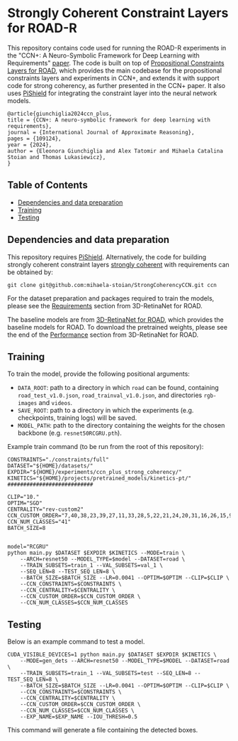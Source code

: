 # Strongly Coherent Constraint Layers for ROAD-R
This repository contains code used for running the ROAD-R experiments in the "CCN+: A Neuro-Symbolic Framework for Deep Learning with Requirements" [paper](https://www.sciencedirect.com/science/article/pii/S0888613X24000112?dgcid=rss_sd_all).
The code is built on top of [Propositional Constraints Layers for ROAD](https://github.com/atatomir/3D-RetinaNet), which provides the main codebase for the propositional constraints layers and experiments in CCN+, and extends it with support code for strong coherency, as further presented in the CCN+ paper.
It also uses [PiShield](https://github.com/mihaela-stoian/PiShield) for integrating the constraint layer into the neural network models.

```
@article{giunchiglia2024ccn_plus,
title = {CCN+: A neuro-symbolic framework for deep learning with requirements},
journal = {International Journal of Approximate Reasoning},
pages = {109124},
year = {2024},
author = {Eleonora Giunchiglia and Alex Tatomir and Mihaela Catalina Stoian and Thomas Lukasiewicz},
}
```


## Table of Contents
- <a href='#dep'>Dependencies and data preparation</a>
- <a href='#training'>Training</a>
- <a href='#testing'>Testing</a>



## Dependencies and data preparation
This repository requires [PiShield](https://github.com/mihaela-stoian/PiShield).
Alternatively, the code for building strongly coherent constraint layers [strongly coherent](https://github.com/mihaela-stoian/StrongCoherencyCCN) with requirements can be obtained by:
```
git clone git@github.com:mihaela-stoian/StrongCoherencyCCN.git ccn
```

For the dataset preparation and packages required to train the models, please see the [Requirements](https://github.com/gurkirt/3D-RetinaNet#requirements) section from 3D-RetinaNet for ROAD.  

The baseline models are from [3D-RetinaNet for ROAD](https://github.com/gurkirt/3D-RetinaNet#pytorch-and-weights), which provides the baseline models for ROAD.
To download the pretrained weights, please see the end of the [Performance](https://github.com/gurkirt/3D-RetinaNet#performance) section from 3D-RetinaNet for ROAD.

## Training

To train the model, provide the following positional arguments:
 - `DATA_ROOT`: path to a directory in which `road` can be found, containing `road_test_v1.0.json`, `road_trainval_v1.0.json`, and directories `rgb-images` and `videos`.
 - `SAVE_ROOT`: path to a directory in which the experiments (e.g. checkpoints, training logs) will be saved.
 - `MODEL_PATH`: path to the directory containing the weights for the chosen backbone (e.g. `resnet50RCGRU.pth`).

Example train command (to be run from the root of this repository):

```
CONSTRAINTS="./constraints/full"
DATASET="${HOME}/datasets/"
EXPDIR="${HOME}/experiments/ccn_plus_strong_coherency/"
KINETICS="${HOME}/projects/pretrained_models/kinetics-pt/"
###########################

CLIP="10."
OPTIM="SGD"
CENTRALITY="rev-custom2"   
CCN_CUSTOM_ORDER="7,40,38,23,39,27,11,33,28,5,22,21,24,20,31,16,26,15,9,6,18,34,19,30,25,3,12,2,10,36,8,35,4,32,1,37,29,14,13,17,0"
CCN_NUM_CLASSES="41"
BATCH_SIZE=8


model="RCGRU"
python main.py $DATASET $EXPDIR $KINETICS --MODE=train \
    --ARCH=resnet50 --MODEL_TYPE=$model --DATASET=road \
    --TRAIN_SUBSETS=train_1 --VAL_SUBSETS=val_1 \
    --SEQ_LEN=8 --TEST_SEQ_LEN=8 \
    --BATCH_SIZE=$BATCH_SIZE --LR=0.0041 --OPTIM=$OPTIM --CLIP=$CLIP \
    --CCN_CONSTRAINTS=$CONSTRAINTS \
    --CCN_CENTRALITY=$CENTRALITY \
    --CCN_CUSTOM_ORDER=$CCN_CUSTOM_ORDER \
    --CCN_NUM_CLASSES=$CCN_NUM_CLASSES 
```

## Testing 
Below is an example command to test a model.

```
CUDA_VISIBLE_DEVICES=1 python main.py $DATASET $EXPDIR $KINETICS \
    --MODE=gen_dets --ARCH=resnet50 --MODEL_TYPE=$MODEL --DATASET=road \
    --TRAIN_SUBSETS=train_1 --VAL_SUBSETS=test --SEQ_LEN=8 --TEST_SEQ_LEN=8 \
    --BATCH_SIZE=$BATCH_SIZE --LR=0.0041 --OPTIM=$OPTIM --CLIP=$CLIP \
    --CCN_CONSTRAINTS=$CONSTRAINTS \
    --CCN_CENTRALITY=$CENTRALITY \
    --CCN_CUSTOM_ORDER=$CCN_CUSTOM_ORDER \
    --CCN_NUM_CLASSES=$CCN_NUM_CLASSES \
    --EXP_NAME=$EXP_NAME --IOU_THRESH=0.5
```

This command will generate a file containing the detected boxes.